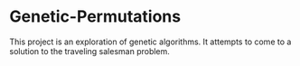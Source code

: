 # Genetic-Permutations
This project is an exploration of genetic algorithms. It attempts to come to a solution to the traveling salesman problem.
